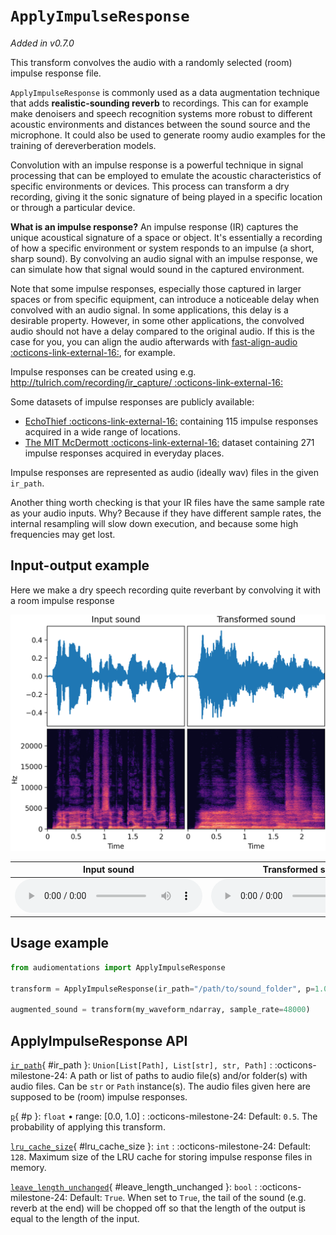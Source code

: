 # `ApplyImpulseResponse`

_Added in v0.7.0_

This transform convolves the audio with a randomly selected (room) impulse response file.

`ApplyImpulseResponse` is commonly used as a data augmentation technique that adds
**realistic-sounding reverb** to recordings. This can for example make denoisers and speech
recognition systems more robust to different acoustic environments and distances between
the sound source and the microphone. It could also be used to generate roomy audio
examples for the training of dereverberation models.

Convolution with an impulse response is a powerful technique in signal processing that
can be employed to emulate the acoustic characteristics of specific environments or
devices. This process can transform a dry recording, giving it the sonic signature of
being played in a specific location or through a particular device.

**What is an impulse response?** An impulse response (IR) captures the unique acoustical
signature of a space or object. It's essentially a recording of how a specific
environment or system responds to an impulse (a short, sharp sound). By convolving
an audio signal with an impulse response, we can simulate how that signal would sound in
the captured environment.

Note that some impulse responses, especially those captured in larger spaces or from
specific equipment, can introduce a noticeable delay when convolved with an audio
signal. In some applications, this delay is a desirable property. However, in some other
applications, the convolved audio should not have a delay compared to the original
audio. If this is the case for you, you can align the audio afterwards with
[fast-align-audio :octicons-link-external-16:](https://github.com/nomonosound/fast-align-audio), for example.

Impulse responses can be created using e.g. [http://tulrich.com/recording/ir_capture/ :octicons-link-external-16:](http://tulrich.com/recording/ir_capture/)

Some datasets of impulse responses are publicly available:

* [EchoThief :octicons-link-external-16:](http://www.echothief.com/) containing 115 impulse responses acquired in a
 wide range of locations.
* [The MIT McDermott :octicons-link-external-16:](https://mcdermottlab.mit.edu/Reverb/IR_Survey.html) dataset
 containing 271 impulse responses acquired in everyday places.

Impulse responses are represented as audio (ideally wav) files in the given `ir_path`.

Another thing worth checking is that your IR files have the same sample rate as your
audio inputs. Why? Because if they have different sample rates, the internal resampling
will slow down execution, and because some high frequencies may get lost.

## Input-output example

Here we make a dry speech recording quite reverbant by convolving it with a room impulse response

![Input-output waveforms and spectrograms](ApplyImpulseResponse.webp)

| Input sound                                                                                 | Transformed sound                                                                                 |
|---------------------------------------------------------------------------------------------|---------------------------------------------------------------------------------------------------|
| <audio controls><source src="../ApplyImpulseResponse_input.flac" type="audio/flac"></audio> | <audio controls><source src="../ApplyImpulseResponse_transformed.flac" type="audio/flac"></audio> | 

## Usage example

```python
from audiomentations import ApplyImpulseResponse

transform = ApplyImpulseResponse(ir_path="/path/to/sound_folder", p=1.0)

augmented_sound = transform(my_waveform_ndarray, sample_rate=48000)
```

## ApplyImpulseResponse API

[`ir_path`](#ir_path){ #ir_path }: `Union[List[Path], List[str], str, Path]`
:   :octicons-milestone-24: A path or list of paths to audio file(s) and/or folder(s) with
    audio files. Can be `str` or `Path` instance(s). The audio files given here are
    supposed to be (room) impulse responses.

[`p`](#p){ #p }: `float` • range: [0.0, 1.0]
:   :octicons-milestone-24: Default: `0.5`. The probability of applying this transform.

[`lru_cache_size`](#lru_cache_size){ #lru_cache_size }: `int`
:   :octicons-milestone-24: Default: `128`. Maximum size of the LRU cache for storing
    impulse response files in memory.

[`leave_length_unchanged`](#leave_length_unchanged){ #leave_length_unchanged }: `bool`
:   :octicons-milestone-24: Default: `True`. When set to `True`, the tail of the sound
    (e.g. reverb at the end) will be chopped off so that the length of the output is
    equal to the length of the input.
